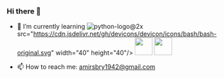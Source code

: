 ### Hi there 👋

- 🌱 I’m currently learning 
![python-logo@2x](https://user-images.githubusercontent.com/89149731/159658481-e02627f9-6574-4077-a659-34d5f47dcb44.png)
src="https://cdn.jsdelivr.net/gh/devicons/devicon/icons/bash/bash-original.svg" width="40" height="40"/> <img src="https://cdn.jsdelivr.net/gh/devicons/devicon/icons/java/java-original.svg" width="40" height="40"/> <img src="https://cdn.jsdelivr.net/gh/devicons/devicon/icons/linux/linux-original.svg" width="40" height="40"/>


- 📫 How to reach me: amirsbry1942@gmail.com
